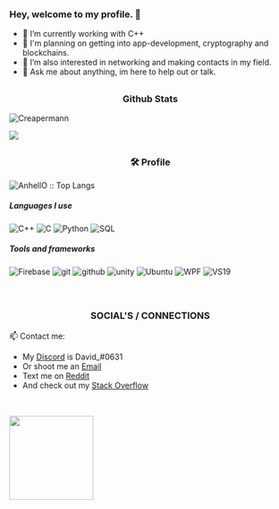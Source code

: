 ### <p align="left">Hey, welcome to my profile. 👋</p>

- 🔭 I’m currently working with C++
- 🤔 I'm planning on getting into app-development, cryptography and blockchains.
- 👯 I’m also interested in networking and making contacts in my field.
- 💬 Ask me about anything, im here to help out or talk.

##

<h3 align="center">Github Stats</h3>
<p align="left"> <img src="https://komarev.com/ghpvc/?username=Creapermann" alt="Creapermann" /> </p>
<img src="https://github-readme-stats.vercel.app/api?username=Creapermann&show_icons=true&title_color=fff&icon_color=79ff97&text_color=9f9f9f&bg_color=151515"/>
<br>

##
<h3 align="center">🛠 Profile</h3>
<p align="left"><img src="https://github-readme-stats.vercel.app/api/top-langs/?username=Creapermann&langs_count=10&theme=tokyonight&layout=compact" alt="AnhellO :: Top Langs" /></p>


##### Languages I use

![C++](https://img.shields.io/badge/-C++-000000?style=flat&logo=c%2B%2B)
![C](https://img.shields.io/badge/-C-000000?style=flat&logo=c)
![Python](https://img.shields.io/badge/-Python-000000?style=flat&logo=python)
![SQL](https://img.shields.io/badge/-SQL-000000?style=flat&logo=postgresql)

##### Tools and frameworks

![Firebase](https://img.shields.io/badge/-Firebase-FFA611?style=flat&logo=firebase&logoColor=FFFFFF") 
![git](http://img.shields.io/badge/-Git-F1502F?style=flat&logo=git&logoColor=FFFFFF")
![github](http://img.shields.io/badge/-Github-000000?style=flat&logo=github&logoColor=FFFFFF")
![unity](https://img.shields.io/badge/-Unity-blue)
![Ubuntu](https://img.shields.io/badge/-Ubuntu-orange)
![WPF](https://img.shields.io/badge/-WPF-purple)
![VS19](https://img.shields.io/badge/-VS19-purple)

<br>

## <h3 align="center">SOCIAL'S / CONNECTIONS</h3>

📫 Contact me:
- My [Discord](https://discord.com) is David_#0631
- Or shoot me an [Email](mailto:prtnprvtmail@protonmail.com)
- Text me on [Reddit](https://www.reddit.com/user/Creapermann)
- And check out my [Stack Overflow](https://stackoverflow.com/users/12347089/creapermann)

##

<br>
<img src="https://i.giphy.com/media/KzJkzjggfGN5Py6nkT/200.webp" width="150" align="left">
